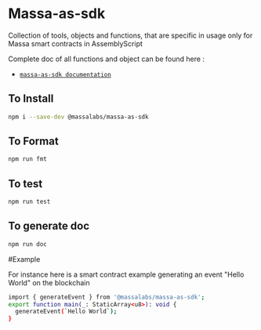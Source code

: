 # Massa-as-sdk

Collection of tools, objects and functions, that are specific in usage only for Massa smart contracts in AssemblyScript 

Complete doc of all functions and object can be found here : 

- [`massa-as-sdk documentation`](https://massa.net)

## To Install
```sh
npm i --save-dev @massalabs/massa-as-sdk
```
## To Format
```sh
npm run fmt
```

## To test
```sh
npm run test
```

## To generate doc
```sh
npm run doc
```

#Example

For instance here is a smart contract example generating an event "Hello World" on the blockchain 

```sh
import { generateEvent } from '@massalabs/massa-as-sdk';
export function main(_: StaticArray<u8>): void {
  generateEvent(`Hello World`);
}
```